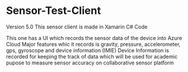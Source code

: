 Sensor-Test-Client
==================

Version 5.0
This sensor client is made in Xamarin C# Code

This one has a UI which records the sensor data of the device into Azure Cloud
Major features whic it records is gravity, pressure, accelerometer, gps, gyroscope and device information (IMIE)
Device Information is recorded for keeping the track of data which will be used for academic pupose to measure sensor accuracy 
on collaborative sensor platform

